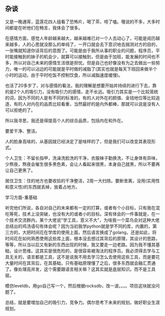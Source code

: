 

## 杂谈

又是一晚通宵，蓝莲花四人组看了恐怖片，喝了茶，唠了嗑。喔说的不多，大多时间都是在听他们在畅言，我体会了很多。

在感情方面，感觉人年龄越来越大，越来越难已对一个人去动心了，可能是阅历越来越多，人的心思就没那么的单纯了，一开口就会去下意识地去揣测对方的目的，一张嘴就知道你话背后的意图了。可能是由于我所从事的职业的问题，程序员，平时能接触到的妹子的机会少，就算可以接触到，但是由于加班，能发展的时间也不多，所以对自己未来的感情生活很是担忧。但是自己也好像没有为之去做出一些努力，唯一的可以沾边的可能就是平时做的减脂了(其实也就是每天下班回来做半个小时的运动，由于平时吃饭不控制饮食，所以减脂速度缓慢)。

也活了20多岁了，对与感情的看法，我的理解是想要开始并持续的进行下去，靠的是2个人的吸引力，没有吸引力的感情，走不长远。吸引力其实是一个比较笼统的词，因为不同的人是有不同的标准的，有的人对外在的颜值、金钱地位等比较追逐，有的人对内在的品质比较看重，当然最好的是内外都棒，那就可以说是没有人可以拒绝的了。

所以我寻思，我还是得提高个人的综合品质，包括内在和外在。

要爱干净、整洁。

人的脸身高啥的，从基因就已经决定了是啥样的了，但是我们可以改变其表现形式。

个人卫生：不留长指甲，洗澡洗脸洗的干净，衣服袜子勤换洗，不让身体有异味，少熬夜，熬夜会催生很多黑色素，会让人看起来很黑，本身自己就黑，所以不要再让自己更黑了。

居住卫生：住的地方也要收拾的干净整洁，2周一大扫除。要断舍离，没用(实用性和意义性)的东西就丢掉，放着占地方。

学习方面-重基础

听完他们所说，各自对自己的未来都有一定的打算，或者有个小目标，只有我在混吃等死，技术上没突破，也没有大的或者小的目标。深有体会的一件事就是，在一个技术交流群内，某个大佬说"学工具，意义不大"，为啥我一个菜鸟会对这种大佬总结出的鸡汤语句有体会呢？因为当初我学python就是学不同的库，内置的，第三方的，大把时间花在学库的使用上面，然后语言换成了golang，还是如此，将时间花在如何熟悉使用这些库上面，根本没去想过其背后的原理，其设计的思路，等等，所以当以后又有新的东西出现的时候，我又要走一边老路。因为我不懂其基础，设计思维。这其实是很危险的，是很容易被淘汰的程序员。我必须得去学与工具无关的，语言都是工具，这不是说我不用去学习怎么去使用这些工具，而是要花大量时间在其背后，在其基础，只有基础原理懂了之后，很多东西就会融汇贯通了。像处理高并发，这个需要跟语言相关嘛？这其实就是底层知识。而不是工具层。

模仿leveldb，用go自己写一个，然后根据rocksdb，改一波。。。。项目这块就没问题了。

总结，就是要增加自己的吸引力，竞争力。偶尔思考下未来的规划。做好职业生涯规划。